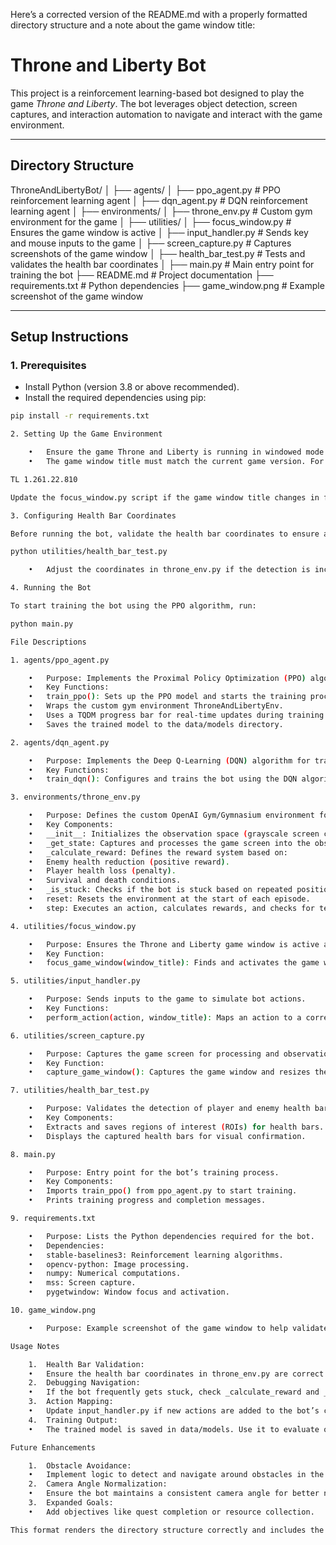 Here’s a corrected version of the README.md with a properly formatted directory structure and a note about the game window title:

# Throne and Liberty Bot

This project is a reinforcement learning-based bot designed to play the game *Throne and Liberty*. The bot leverages object detection, screen captures, and interaction automation to navigate and interact with the game environment.

---

## Directory Structure

ThroneAndLibertyBot/
│
├── agents/
│   ├── ppo_agent.py          # PPO reinforcement learning agent
│   ├── dqn_agent.py          # DQN reinforcement learning agent
│
├── environments/
│   ├── throne_env.py         # Custom gym environment for the game
│
├── utilities/
│   ├── focus_window.py       # Ensures the game window is active
│   ├── input_handler.py      # Sends key and mouse inputs to the game
│   ├── screen_capture.py     # Captures screenshots of the game window
│   ├── health_bar_test.py    # Tests and validates the health bar coordinates
│
├── main.py                   # Main entry point for training the bot
├── README.md                 # Project documentation
├── requirements.txt          # Python dependencies
├── game_window.png           # Example screenshot of the game window

---

## Setup Instructions

### 1. Prerequisites

- Install Python (version 3.8 or above recommended).
- Install the required dependencies using pip:

```bash
pip install -r requirements.txt

2. Setting Up the Game Environment

	•	Ensure the game Throne and Liberty is running in windowed mode.
	•	The game window title must match the current game version. For example:

TL 1.261.22.810

Update the focus_window.py script if the game window title changes in future versions.

3. Configuring Health Bar Coordinates

Before running the bot, validate the health bar coordinates to ensure accurate detection of the player and enemy health bars:

python utilities/health_bar_test.py

	•	Adjust the coordinates in throne_env.py if the detection is incorrect.

4. Running the Bot

To start training the bot using the PPO algorithm, run:

python main.py

File Descriptions

1. agents/ppo_agent.py

	•	Purpose: Implements the Proximal Policy Optimization (PPO) algorithm for training the bot.
	•	Key Functions:
	•	train_ppo(): Sets up the PPO model and starts the training process.
	•	Wraps the custom gym environment ThroneAndLibertyEnv.
	•	Uses a TQDM progress bar for real-time updates during training.
	•	Saves the trained model to the data/models directory.

2. agents/dqn_agent.py

	•	Purpose: Implements the Deep Q-Learning (DQN) algorithm for training the bot as an alternative to PPO.
	•	Key Functions:
	•	train_dqn(): Configures and trains the bot using the DQN algorithm.

3. environments/throne_env.py

	•	Purpose: Defines the custom OpenAI Gym/Gymnasium environment for Throne and Liberty.
	•	Key Components:
	•	__init__: Initializes the observation space (grayscale screen captures) and action space (discrete actions like movement, attacks).
	•	_get_state: Captures and processes the game screen into the observation space.
	•	_calculate_reward: Defines the reward system based on:
	•	Enemy health reduction (positive reward).
	•	Player health loss (penalty).
	•	Survival and death conditions.
	•	_is_stuck: Checks if the bot is stuck based on repeated positions.
	•	reset: Resets the environment at the start of each episode.
	•	step: Executes an action, calculates rewards, and checks for termination.

4. utilities/focus_window.py

	•	Purpose: Ensures the Throne and Liberty game window is active and focused.
	•	Key Function:
	•	focus_game_window(window_title): Finds and activates the game window using pygetwindow.

5. utilities/input_handler.py

	•	Purpose: Sends inputs to the game to simulate bot actions.
	•	Key Functions:
	•	perform_action(action, window_title): Maps an action to a corresponding key or mouse event and sends it to the game window.

6. utilities/screen_capture.py

	•	Purpose: Captures the game screen for processing and observation.
	•	Key Function:
	•	capture_game_window(): Captures the game window and resizes the image to match the observation space.

7. utilities/health_bar_test.py

	•	Purpose: Validates the detection of player and enemy health bars.
	•	Key Components:
	•	Extracts and saves regions of interest (ROIs) for health bars.
	•	Displays the captured health bars for visual confirmation.

8. main.py

	•	Purpose: Entry point for the bot’s training process.
	•	Key Components:
	•	Imports train_ppo() from ppo_agent.py to start training.
	•	Prints training progress and completion messages.

9. requirements.txt

	•	Purpose: Lists the Python dependencies required for the bot.
	•	Dependencies:
	•	stable-baselines3: Reinforcement learning algorithms.
	•	opencv-python: Image processing.
	•	numpy: Numerical computations.
	•	mss: Screen capture.
	•	pygetwindow: Window focus and activation.

10. game_window.png

	•	Purpose: Example screenshot of the game window to help validate screen captures and coordinate detection.

Usage Notes

	1.	Health Bar Validation:
	•	Ensure the health bar coordinates in throne_env.py are correct for your screen resolution by running health_bar_test.py.
	2.	Debugging Navigation:
	•	If the bot frequently gets stuck, check _calculate_reward and _is_stuck in throne_env.py for logic issues.
	3.	Action Mapping:
	•	Update input_handler.py if new actions are added to the bot’s capabilities.
	4.	Training Output:
	•	The trained model is saved in data/models. Use it to evaluate or test the bot’s performance in the game.

Future Enhancements

	1.	Obstacle Avoidance:
	•	Implement logic to detect and navigate around obstacles in the environment.
	2.	Camera Angle Normalization:
	•	Ensure the bot maintains a consistent camera angle for better navigation.
	3.	Expanded Goals:
	•	Add objectives like quest completion or resource collection.

This format renders the directory structure correctly and includes the required note about ensuring the game window title matches the current game version. Let me know if you'd like additional edits!